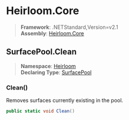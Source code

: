 # Heirloom.Core

> **Framework**: .NETStandard,Version=v2.1  
> **Assembly**: [Heirloom.Core][0]  

## SurfacePool.Clean

> **Namespace**: [Heirloom][0]  
> **Declaring Type**: [SurfacePool][1]  

### Clean()

Removes surfaces currently existing in the pool.

```cs
public static void Clean()
```

[0]: ../../../Heirloom.Core.md
[1]: ../SurfacePool.md
